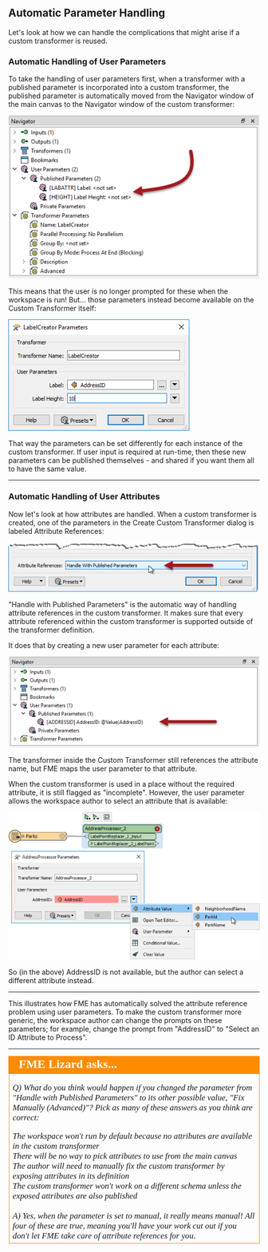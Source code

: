 ## Automatic Parameter Handling ##

Let's look at how we can handle the complications that might arise if a custom transformer is reused.


### Automatic Handling of User Parameters ###
To take the handling of user parameters first, when a transformer with a published parameter is incorporated into a custom transformer, the published parameter is automatically moved from the Navigator window of the main canvas to the Navigator window of the custom transformer:

![](./Images/Img5.024.CustomTransformerRePublishedParameter.png)

This means that the user is no longer prompted for these when the workspace is run! But... those parameters instead become available on the Custom Transformer itself:

![](./Images/Img5.025.CustomTransformerParameterInCanvas.png)

That way the parameters can be set differently for each instance of the custom transformer. If user input is required at run-time, then these new parameters can be published themselves - and shared if you want them all to have the same value.

---

### Automatic Handling of User Attributes ###

Now let's look at how attributes are handled. When a custom transformer is created, one of the parameters in the Create Custom Transformer dialog is labeled Attribute References:

![](./Images/Img5.026.CustomTransformerHandleWithOption.png)

"Handle with Published Parameters" is the automatic way of handling attribute references in the custom transformer. It makes sure that every attribute referenced within the custom transformer is supported outside of the transformer definition.

It does that by creating a new user parameter for each attribute:

![](./Images/Img5.027.CustomTransformerAttributeReferenceParam.png)

The transformer inside the Custom Transformer still references the attribute name, but FME maps the user parameter to that attribute.

When the custom transformer is used in a place without the required attribute, it is still flagged as "incomplete". However, the user parameter allows the workspace author to select an attribute that *is* available:

![](./Images/Img5.028.CustomTransformerAttributeReferenceCanvas.png)

So (in the above) AddressID is not available, but the author can select a different attribute instead.


---

This illustrates how FME has automatically solved the attribute reference problem using user parameters. To make the custom transformer more generic, the workspace author can change the prompts on these parameters; for example, change the prompt from "AddressID" to "Select an ID Attribute to Process".

---

<!--Person X Says Section-->

<table style="border-spacing: 0px">
<tr>
<td style="vertical-align:middle;background-color:darkorange;border: 2px solid darkorange">
<i class="fa fa-quote-left fa-lg fa-pull-left fa-fw" style="color:white;padding-right: 12px;vertical-align:text-top"></i>
<span style="color:white;font-size:x-large;font-weight: bold;font-family:serif">FME Lizard asks...</span>
</td>
</tr>

<tr>
<td style="border: 1px solid darkorange">
<span style="font-family:serif; font-style:italic; font-size:larger">

<quiz name="">
  <question multiple>
    <p>
      Q) What do you think would happen if you changed the parameter from "Handle with Published Parameters" to its other possible value, "Fix Manually (Advanced)"? Pick as many of these answers as you think are correct:
    </p>
    <answer correct>The workspace won't run by default because no attributes are available in the custom transformer</answer><br>
    <answer correct>There will be no way to pick attributes to use from the main canvas</answer><br>
    <answer correct>The author will need to manually fix the custom transformer by exposing attributes in its definition</answer><br>
    <answer correct>The custom transformer won't work on a different schema unless the exposed attributes are also published</answer><br>
    <br><explanation>A) Yes, when the parameter is set to manual, it really means manual! All four of these are true, meaning you'll have your work cut out if you don't let FME take care of attribute references for you.</explanation>
  </question>
</quiz>
</tr>
</table>